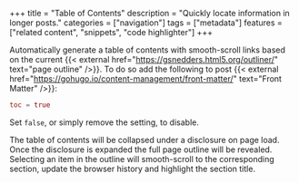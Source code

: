 +++
title = "Table of Contents"
description = "Quickly locate information in longer posts."
categories = ["navigation"]
tags = ["metadata"]
features = ["related content", "snippets", "code highlighter"]
+++

Automatically generate a table of contents with smooth-scroll links based on the current {{< external href="https://gsnedders.html5.org/outliner/" text="page outline" />}}. To do so add the following to post {{< external href="https://gohugo.io/content-management/front-matter/" text="Front Matter" />}}:

```toml
toc = true
```

Set `false`, or simply remove the setting, to disable.

The table of contents will be collapsed under a disclosure on page load. Once the disclosure is expanded the full page outline will be revealed. Selecting an item in the outline will smooth-scroll to the corresponding section, update the browser history and highlight the section title.
